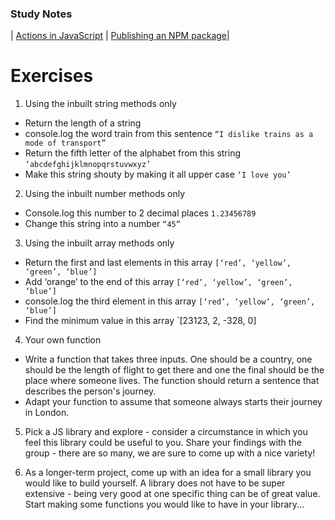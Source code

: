 ### Study Notes
| [Actions in JavaScript](https://github.com/getfutureproof/fp_guides_wiki/wiki/Actions-in-JavaScript) | [Publishing an NPM package](https://github.com/getfutureproof/fp_guides_wiki/wiki/Publishing-an-NPM-package)|

# Exercises
1. Using the inbuilt string methods only
- Return the length of a string
- console.log the word train from this sentence `“I dislike trains as a mode of transport”`
- Return the fifth letter of the alphabet from this string `‘abcdefghijklmnopqrstuvwxyz’`
- Make this string shouty by making it all upper case `‘I love you’`

2. Using the inbuilt number methods  only
- Console.log this number to 2 decimal places `1.23456789`
- Change this string into a number `“45”`

3. Using the inbuilt array methods only
- Return the first and last elements in this array `[‘red’, ‘yellow’, ‘green’, ‘blue’]`
- Add ‘orange’ to the end of this array  `[‘red’, ‘yellow’, ‘green’, ‘blue’]`
- console.log the third element in this array `[‘red’, ‘yellow’, ‘green’, ‘blue’]`
- Find the minimum value in this array `[23123, 2, -328, 0]

4. Your own function
- Write a function that takes three inputs. One should be a country, one should be the length of flight to get there and one the final should be the place where someone lives. The function should return a sentence that describes the person's journey.
- Adapt your function to assume that someone always starts their journey in London.

5. Pick a JS library and explore - consider a circumstance in which you feel this library could be useful to you. Share your findings with the group - there are so many, we are sure to come up with a nice variety!

6. As a longer-term project, come up with an idea for a small library you would like to build yourself. A library does not have to be super extensive - being very good at one specific thing can be of great value. Start making some functions you would like to have in your library...
